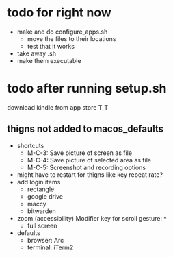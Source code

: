 # todo for right now

-   make and do configure_apps.sh
    -   move the files to their locations
    -   test that it works
-   take away .sh
-   make them executable

# todo after running setup.sh

download kindle from app store T_T

## thigns not added to macos_defaults

-   shortcuts
    -   M-C-3: Save picture of screen as file
    -   M-C-4: Save picture of selected area as file
    -   M-C-5: Screenshot and recording options
-   might have to restart for thigns like key repeat rate?
-   add login items
    -   rectangle
    -   google drive
    -   maccy
    -   bitwarden
-   zoom (accessibility) Modifier key for scroll gesture: ^
    -   full screen
-   defaults
    -   browser: Arc
    -   terminal: iTerm2
